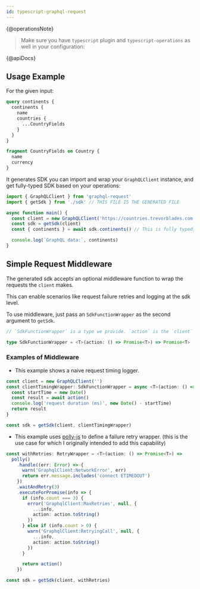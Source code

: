 ```yaml
---
id: typescript-graphql-request
---
```


{@operationsNote}

> Make sure you have `typescript` plugin and `typescript-operations` as well in your configuration:

{@apiDocs}

## Usage Example

For the given input:

```graphql
query continents {
  continents {
    name
    countries {
      ...CountryFields
    }
  }
}

fragment CountryFields on Country {
  name
  currency
}
```

It generates SDK you can import and wrap your `GraphQLClient` instance, and get fully-typed SDK based on your operations:

```ts
import { GraphQLClient } from 'graphql-request'
import { getSdk } from './sdk' // THIS FILE IS THE GENERATED FILE

async function main() {
  const client = new GraphQLClient('https://countries.trevorblades.com')
  const sdk = getSdk(client)
  const { continents } = await sdk.continents() // This is fully typed, based on the query

  console.log(`GraphQL data:`, continents)
}
```

## Simple Request Middleware

The generated sdk accepts an optional middleware function to wrap the requests the `client` makes.

This can enable scenarios like request failure retries and logging at the sdk level.

To use middleware, just pass an `SdkFunctionWrapper` as the second argument to `getSdk`.

```ts
// `SdkFunctionWrapper` is a type we provide. `action` is the `client` request execution generated by this template. The wrapper MUST invoke `action()` and should return the promise returned by `action`, or its resolution.

type SdkFunctionWrapper = <T>(action: () => Promise<T>) => Promise<T>
```

### Examples of Middleware

- This example shows a naive request timing logger.

```ts
const client = new GraphQLClient('')
const clientTimingWrapper: SdkFunctionWrapper = async <T>(action: () => Promise<T>): Promise<T> => {
  const startTime = new Date()
  const result = await action()
  console.log('request duration (ms)', new Date() - startTime)
  return result
}

const sdk = getSdk(client, clientTimingWrapper)
```

- This example uses [polly-js](https://github.com/mauricedb/polly-js) to define a failure retry wrapper. (this is the use case for which I originally intended to add this capability)

```ts
const withRetries: RetryWrapper = <T>(action: () => Promise<T>) =>
  polly()
    .handle((err: Error) => {
      warn('GraphqlClient:NetworkError', err)
      return err.message.includes('connect ETIMEDOUT')
    })
    .waitAndRetry(3)
    .executeForPromise(info => {
      if (info.count === 3) {
        error('GraphqlClient:MaxRetries', null, {
          ...info,
          action: action.toString()
        })
      } else if (info.count > 0) {
        warn('GraphqlClient:RetryingCall', null, {
          ...info,
          action: action.toString()
        })
      }

      return action()
    })

const sdk = getSdk(client, withRetries)
```
